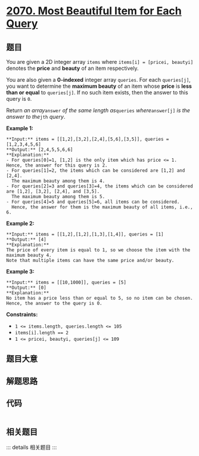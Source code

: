 # [2070. Most Beautiful Item for Each Query](https://leetcode.com/problems/most-beautiful-item-for-each-query)

## 题目

You are given a 2D integer array `items` where `items[i] = [pricei, beautyi]`
denotes the **price** and **beauty** of an item respectively.

You are also given a **0-indexed** integer array `queries`. For each
`queries[j]`, you want to determine the **maximum beauty** of an item whose
**price** is **less than or equal** to `queries[j]`. If no such item exists,
then the answer to this query is `0`.

Return _an array_`answer` _of the same length as_`queries` _where_`answer[j]`
_is the answer to the_`jth` _query_.



**Example 1:**

    
    
    **Input:** items = [[1,2],[3,2],[2,4],[5,6],[3,5]], queries = [1,2,3,4,5,6]
    **Output:** [2,4,5,5,6,6]
    **Explanation:**
    - For queries[0]=1, [1,2] is the only item which has price <= 1. Hence, the answer for this query is 2.
    - For queries[1]=2, the items which can be considered are [1,2] and [2,4]. 
      The maximum beauty among them is 4.
    - For queries[2]=3 and queries[3]=4, the items which can be considered are [1,2], [3,2], [2,4], and [3,5].
      The maximum beauty among them is 5.
    - For queries[4]=5 and queries[5]=6, all items can be considered.
      Hence, the answer for them is the maximum beauty of all items, i.e., 6.
    

**Example 2:**

    
    
    **Input:** items = [[1,2],[1,2],[1,3],[1,4]], queries = [1]
    **Output:** [4]
    **Explanation:** 
    The price of every item is equal to 1, so we choose the item with the maximum beauty 4. 
    Note that multiple items can have the same price and/or beauty.  
    

**Example 3:**

    
    
    **Input:** items = [[10,1000]], queries = [5]
    **Output:** [0]
    **Explanation:**
    No item has a price less than or equal to 5, so no item can be chosen.
    Hence, the answer to the query is 0.
    



**Constraints:**

  * `1 <= items.length, queries.length <= 105`
  * `items[i].length == 2`
  * `1 <= pricei, beautyi, queries[j] <= 109`


## 题目大意

## 解题思路

## 代码

```javascript

```

## 相关题目

::: details 相关题目
:::
